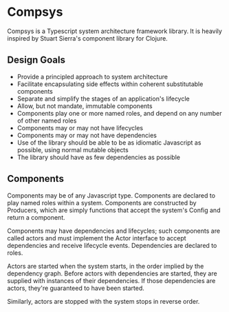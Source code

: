 # Compsys

Compsys is a Typescript system architecture framework library. It is heavily
inspired by Stuart Sierra's component library for Clojure.

## Design Goals

* Provide a principled approach to system architecture
* Facilitate encapsulating side effects within coherent substitutable components
* Separate and simplify the stages of an application's lifecycle
* Allow, but not mandate, immutable components
* Components play one or more named roles, and depend on any number of other
  named roles
* Components may or may not have lifecycles
* Components may or may not have dependencies
* Use of the library should be able to be as idiomatic Javascript as possible,
  using normal mutable objects
* The library should have as few dependencies as possible

## Components

Components may be of any Javascript type. Components are declared to play named
roles within a system. Components are constructed by Producers, which are simply
functions that accept the system's Config and return a component.

Components may have dependencies and lifecycles; such components are called
actors and must implement the Actor interface to accept dependencies and receive
lifecycle events. Dependencies are declared to roles.

Actors are started when the system starts, in the order implied by the
dependency graph. Before actors with dependencies are started, they are supplied
with instances of their dependencies. If those dependencies are actors, they're
guaranteed to have been started.

Similarly, actors are stopped with the system stops in reverse order.